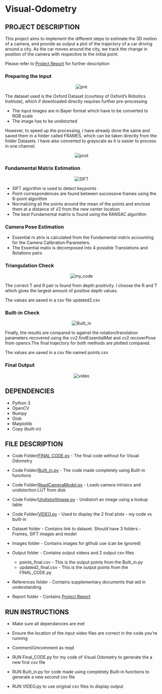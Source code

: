 # Visual-Odometry

## **PROJECT DESCRIPTION**

This project aims to implement the different steps to estimate the 3D motion of a camera, and provide as output a plot of the trajectory of a car driving around a city. As the car moves around the city, we track the change in position of the camera with respective to the initial point.

Please refer to [Project Report](https://github.com/sanhuezapablo/Visual-Odometry/blob/master/Report/FINAL%20REPORT.pdf) for further description

### Preparing the Input

<p align="center">
  <img src="/Images/pre.png" alt="pre">
</p>

The dataset used is the Oxford Dataset (courtesy of Oxford’s Robotics Institute), which if downloaded directly requires further pre-processing

- The input images are in Bayer format which have to be converted to RGB scale
- The image has to be undistorted

However, to speed up the processing, I have already done the same and saved them in a folder called FRAMES, which can be taken directly from the folder Datasets. I have also converted to grayscale as it is easier to process in one channel. 

<p align="center">
  <img src="/Images/30.jpg" alt="post">
</p>

### Fundamental Matrix Estimation

<p align="center">
  <img src="/Images/sift.png" alt="SIFT">
</p>

- SIFT algorithm is used to detect keypoints
- Point correspondences are found between successive frames using the 8-point algorithm
- Normalizing all the points around the mean of the points and enclose them at a distance of √2 from the new center location
- The best Fundamental matrix is found using the RANSAC algorithm 

### Camera Pose Estimation

- Essential m atrix is calculated from the Fundamental matrix accounting for the Camera Calibration Parameters.
- The Essential matix is decomposed into 4 possible Translations and Rotations pairs

### Triangulation Check

<p align="center">
  <img src="/Images/my_code.png" alt="my_code">
</p>

The correct T and R pair is found from depth positivity. I choose the R and T which gives the largest amount of positive depth values.

The values are saved in a csv file updated2.csv

### Built-in Check

<p align="center">
  <img src="/Images/compare.png" alt="Built_in">
</p>

Finally, the results are compared to against the rotation/translation parameters recovered using the cv2.findEssentialMat and cv2.recoverPose from opencv.The final trajectory for both methods are plotted compared.

The values are saved in a csv file named points.csv

### Final Output

<p align="center">
  <img src="/Images/video.gif" alt="video">
</p>


## **DEPENDENCIES**

- Python 3
- OpenCV
- Numpy
- Glob
- Matplotlib
- Copy (built-in)

## **FILE DESCRIPTION**

- Code Folder/[FINAL CODE.py](https://github.com/adheeshc/Visual-Odometry/blob/master/Code/FINAL%20CODE.py) - The final code without for Visual Odometry
- Code Folder/[Built_in.py](https://github.com/adheeshc/Visual-Odometry/blob/master/Code/Built_in.py) - The code made completely using Built-in functions
- Code Folder/[ReadCameraModel.py](https://github.com/adheeshc/Visual-Odometry/blob/master/Code/ReadCameraModel.py) - Loads camera intrisics and undistortion LUT from disk
- Code Folder/[UndistortImage.py](https://github.com/adheeshc/Visual-Odometry/blob/master/Code/UndistortImage.py) - Undistort an image using a lookup table
- Code Folder/[VIDEO.py](https://github.com/adheeshc/Visual-Odometry/blob/master/Code/VIDEO.py) - Used to display the 2 final plots - my code vs built-in

- Dataset folder - Contains link to dataset. Should have 3 folders - Frames, SIFT images and model

- Images folder - Contains images for github use (can be ignored)

- Output folder - Contains output videos and 2 output csv files
  - points_final.csv - This is the output points from the Built_in.py
  - updated2_final.csv - This is the output points from the FINAL_CODE.py

- References folder - Contains supplementary documents that aid in understanding

- Report folder - Contains [Project Report](https://github.com/adheeshc/Visual-Odometry/blob/master/Report/FINAL%20REPORT.pdf)

## **RUN INSTRUCTIONS**

- Make sure all dependancies are met
- Ensure the location of the input video files are correct in the code you're running
- Comment/Uncomment as reqd

- RUN Final_CODE.py for my code of Visual Odometry to generate the a new first csv file
- RUN Built_in.py for code made using completely Built-in functions to generate a new second csv file
- RUN VIDEO.py to use original csv files to display output
